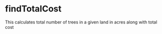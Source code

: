 # findTotalCost
This calculates total number of trees in a given land in acres along with total cost
